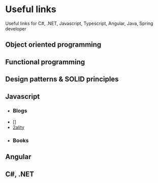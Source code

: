 # Useful links
Useful links for C#, .NET, Javascript, Typescript, Angular, Java, Spring developer

## Object oriented programming

## Functional programming

## Design patterns & SOLID principles

## Javascript
- ### Blogs
- []
- [2ality](http://2ality.blogspot.com/)
- ### Books

## Angular

## C#, .NET

